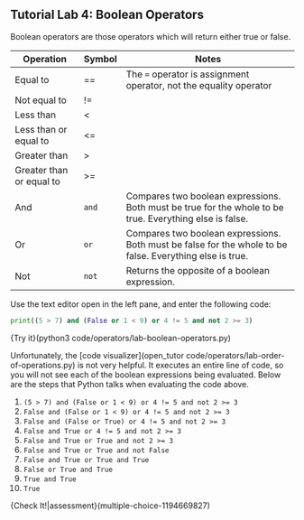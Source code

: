 ## Tutorial Lab 4: Boolean Operators

Boolean operators are those operators which will return either true or false.

|Operation|Symbol|Notes|
|---------|------|-----|
|Equal to| ==| The `=` operator is assignment operator, not the equality operator|
|Not equal to| !=| |
|Less than| <| |
|Less than or equal to| <=| |
|Greater than| >| |
|Greater than or equal to| >=| |
|And | `and` | Compares two boolean expressions. Both must be true for the whole to be true. Everything else is false.|
|Or | `or` | Compares two boolean expressions. Both must be false for the whole to be false. Everything else is true.|
|Not | `not` | Returns the opposite of a boolean expression.|

Use the text editor open in the left pane, and enter the following code:

```python
print((5 > 7) and (False or 1 < 9) or 4 != 5 and not 2 >= 3)
```

{Try it}(python3 code/operators/lab-boolean-operators.py)

Unfortunately, the [code visualizer](open_tutor code/operators/lab-order-of-operations.py) is not very helpful. It executes an entire line of code, so you will not see each of the boolean expressions being evaluated. Below are the steps that Python talks when evaluating the code above.
1) `(5 > 7) and (False or 1 < 9) or 4 != 5 and not 2 >= 3`
2) `False and (False or 1 < 9) or 4 != 5 and not 2 >= 3`
3) `False and (False or True) or 4 != 5 and not 2 >= 3`
4) `False and True or 4 != 5 and not 2 >= 3`
5) `False and True or True and not 2 >= 3`
6) `False and True or True and not False`
7) `False and True or True and True`
8) `False or True and True`
9) `True and True`
10) `True`

{Check It!|assessment}(multiple-choice-1194669827)